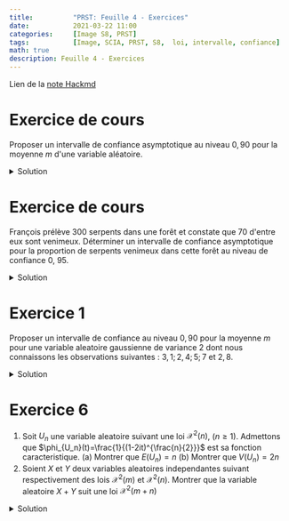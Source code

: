 ```yaml
---
title:          "PRST: Feuille 4 - Exercices"
date:           2021-03-22 11:00
categories:     [Image S8, PRST]
tags:           [Image, SCIA, PRST, S8,  loi, intervalle, confiance]
math: true
description: Feuille 4 - Exercices
---
```

Lien de la [note Hackmd](https://hackmd.io/@lemasymasa/BJekRCBEu)

# Exercice de cours
Proposer un intervalle de confiance asymptotique au niveau $0,90$ pour la moyenne $m$ d'une variable aléatoire.

<details markdown="1">
<summary>Solution</summary>

Astuce: mettre $0,05$ de chaque cote de la courbe, on cherche donc $95\%$ sur notre table de loi normale centree reduite

On a donc $1,96$ dans la table.

Cf. cours.

</details>

# Exercice de cours
François prélève 300 serpents dans une forêt et constate que 70 d'entre eux sont venimeux.
Déterminer un intervalle de confiance asymptotique pour la proportion de serpents venimeux dans cette forêt au niveau de confiance 0, 95.

<details markdown="1">
<summary>Solution</summary>

$\hat p = \frac{70}{300}\simeq0,23, n = 300$

Conditions d'applications du resultat:
1. $n\ge 30$
2. $n\hat p \ge5$
3. $n(1-p)\ge5$

$$
\hat p -1,96\frac{\sqrt{\hat p(1-\hat p)}}{\sqrt n}\simeq 0,18\\
\hat p +1,96\frac{\sqrt{\hat p(1-\hat p)}}{\sqrt n}\simeq 0,28
$$

On a donc $[0,18;0,28]$

</details>

# Exercice 1
Proposer un intervalle de confiance au niveau $0,90$ pour la moyenne $m$ pour une variable aleatoire gaussienne de variance $2$ dont nous connaissons les observations suivantes : $3,1 ; 2,4 ; 5 ; 7$ et $2,8$.

<details markdown="1">
<summary>Solution</summary>
![](https://i.imgur.com/qT6XGCQ.png)

$$
\sigma = 2\\
V(X) = \sqrt 2\\
\bar X_n \simeq 4,06\\
$$

<div class="alert alert-success" role="alert" markdown="1">
On obtient $[3,023;5,09]$
</div>

</details>

# Exercice 6

1. Soit $U_n$ une variable aleatoire suivant une loi $\mathcal X^2(n)$, $(n\ge1)$. Admettons que $\phi_{U_n}(t)=\frac{1}{(1-2it)^{\frac{n}{2}}}$ est sa fonction caracteristique.
    (a) Montrer que $E(U_n)=n$
    (b) Montrer que $V(U_n)=2n$
2. Soient $X$ et $Y$ deux variables aleatoires independantes suivant respectivement des lois $\mathcal X^2(m)$ et $\mathcal X^2(n)$. Montrer que la variable aleatoire $X+Y$ suit une loi $\mathcal X^2(m+n)$

<details markdown="1">
<summary>Solution</summary>

$$
E(X) = \frac{\phi'(0)}{i} \text{(cf chapitre 1 complement)}\\
\phi_{U_n}'(t)= \frac{ni}{(1-2it)^{\frac{n}{2}+1}}\\
E(X) = \frac{\phi_{U_n}'}{i}=n\\
$$

<div class="alert alert-danger" role="alert" markdown="1">
$$
(\frac{1}{u^n})'=-\frac{ku'}{u^{k+1}}
$$
</div>

$$
\phi_{U_n}''(t)=\frac{-(n+2)n}{(1+2it)^{\frac{n}{2}+2}}\\
E(X^2)=-\phi^{(2)}(0) = n(n+2)\\
V(X) = E(X^2)-E(X)^2=n(n+2-n)=2n
$$

$X\sim\mathcal X^2(m)$, $Y\sim\mathcal X^2(n)$

$$
\begin{aligned}
\phi_{X+Y}&=\phi_X(t)\phi_Y(t)\\
&= \frac{1}{(1-2it)^{\frac{m}{2}}}\times\frac{1}{(1-2it)^{\frac{n}{2}}}\\
&=\frac{1}{(1-2it)^{\frac{m+n}{2}}} \text{ , cqfd.}
\end{aligned}
$$

</details>
